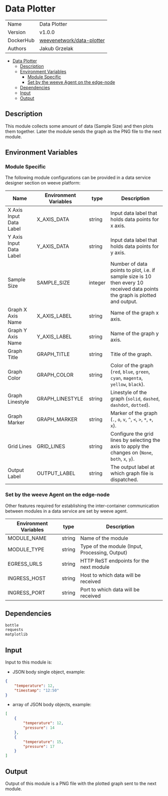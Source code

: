 # Data Plotter

|           |                                                                                 |
| --------- | ------------------------------------------------------------------------------- |
| Name      | Data Plotter                                                                    |
| Version   | v1.0.0                                                                          |
| DockerHub | [weevenetwork/data-plotter](https://hub.docker.com/r/weevenetwork/data-plotter) |
| Authors   | Jakub Grzelak                                                                   |

- [Data Plotter](#data-plotter)
  - [Description](#description)
  - [Environment Variables](#environment-variables)
    - [Module Specific](#module-specific)
    - [Set by the weeve Agent on the edge-node](#set-by-the-weeve-agent-on-the-edge-node)
  - [Dependencies](#dependencies)
  - [Input](#input)
  - [Output](#output)

## Description

This module collects some amount of data (Sample Size) and then plots them together. Later the module sends the graph as the PNG file to the next module.

## Environment Variables

### Module Specific

The following module configurations can be provided in a data service designer section on weeve platform:

| Name                    | Environment Variables | type    | Description                                                                                                                  |
| ----------------------- | --------------------- | ------- | ---------------------------------------------------------------------------------------------------------------------------- |
| X Axis Input Data Label | X_AXIS_DATA           | string  | Input data label that holds data points for x axis.                                                                          |
| Y Axis Input Data Label | Y_AXIS_DATA           | string  | Input data label that holds data points for y axis.                                                                          |
| Sample Size             | SAMPLE_SIZE           | integer | Number of data points to plot, i.e. if sample size is 10 then every 10 received data points the graph is plotted and output. |
| Graph X Axis Name       | X_AXIS_LABEL          | string  | Name of the graph x axis.                                                                                                    |
| Graph Y Axis Name       | Y_AXIS_LABEL          | string  | Name of the graph y axis.                                                                                                    |
| Graph Title             | GRAPH_TITLE           | string  | Title of the graph.                                                                                                          |
| Graph Color             | GRAPH_COLOR           | string  | Color of the graph (`red`, `blue`, `green`, `cyan`, `magenta`, `yellow`, `black`).                                           |
| Graph Linestyle         | GRAPH_LINESTYLE       | string  | Linestyle of the graph (`solid`, `dashed`, `dashdot`, `dotted`).                                                             |
| Graph Marker            | GRAPH_MARKER          | string  | Marker of the graph (`.`, `o`, `v`, `^`, `<`, `>`, `*`, `+`, `x`).                                                           |
| Grid Lines              | GRID_LINES            | string  | Configure the grid lines by selecting the axis to apply the changes on (`None`, `both`, `x`, `y`).                           |
| Output Label            | OUTPUT_LABEL          | string  | The output label at which graph file is dispatched.                                                                          |

### Set by the weeve Agent on the edge-node

Other features required for establishing the inter-container communication between modules in a data service are set by weeve agent.

| Environment Variables | type   | Description                                    |
| --------------------- | ------ | ---------------------------------------------- |
| MODULE_NAME           | string | Name of the module                             |
| MODULE_TYPE           | string | Type of the module (Input, Processing, Output) |
| EGRESS_URLS           | string | HTTP ReST endpoints for the next module        |
| INGRESS_HOST          | string | Host to which data will be received            |
| INGRESS_PORT          | string | Port to which data will be received            |

## Dependencies

```txt
bottle
requests
matplotlib
```

## Input

Input to this module is:

* JSON body single object, example:

```json
{
    "temperature": 12,
    "timestamp": "12:50"
}
```

* array of JSON body objects, example:

```json
[
    {
        "temperature": 12,
        "pressure": 14
    },
    {
        "temperature": 15,
        "pressure": 17
    }
]
```

## Output

Output of this module is a PNG file with the plotted graph sent to the next module.
